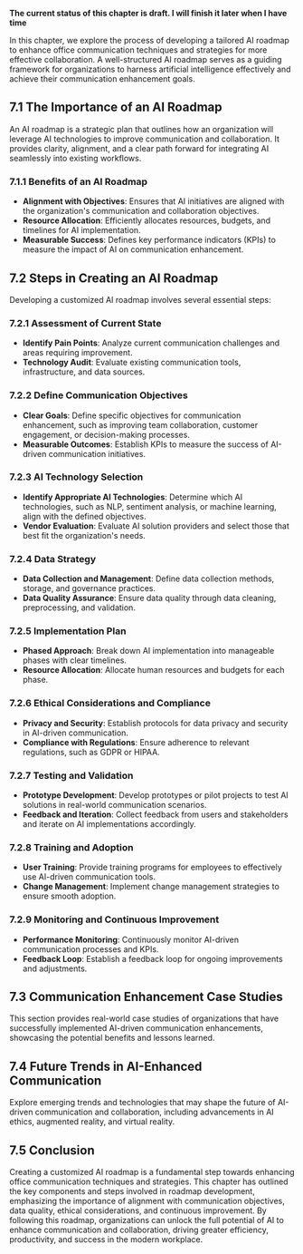 **The current status of this chapter is draft. I will finish it later when I have time**

In this chapter, we explore the process of developing a tailored AI roadmap to enhance office communication techniques and strategies for more effective collaboration. A well-structured AI roadmap serves as a guiding framework for organizations to harness artificial intelligence effectively and achieve their communication enhancement goals.

7.1 The Importance of an AI Roadmap
-----------------------------------

An AI roadmap is a strategic plan that outlines how an organization will leverage AI technologies to improve communication and collaboration. It provides clarity, alignment, and a clear path forward for integrating AI seamlessly into existing workflows.

### 7.1.1 Benefits of an AI Roadmap

* **Alignment with Objectives**: Ensures that AI initiatives are aligned with the organization's communication and collaboration objectives.
* **Resource Allocation**: Efficiently allocates resources, budgets, and timelines for AI implementation.
* **Measurable Success**: Defines key performance indicators (KPIs) to measure the impact of AI on communication enhancement.

7.2 Steps in Creating an AI Roadmap
-----------------------------------

Developing a customized AI roadmap involves several essential steps:

### 7.2.1 Assessment of Current State

* **Identify Pain Points**: Analyze current communication challenges and areas requiring improvement.
* **Technology Audit**: Evaluate existing communication tools, infrastructure, and data sources.

### 7.2.2 Define Communication Objectives

* **Clear Goals**: Define specific objectives for communication enhancement, such as improving team collaboration, customer engagement, or decision-making processes.
* **Measurable Outcomes**: Establish KPIs to measure the success of AI-driven communication initiatives.

### 7.2.3 AI Technology Selection

* **Identify Appropriate AI Technologies**: Determine which AI technologies, such as NLP, sentiment analysis, or machine learning, align with the defined objectives.
* **Vendor Evaluation**: Evaluate AI solution providers and select those that best fit the organization's needs.

### 7.2.4 Data Strategy

* **Data Collection and Management**: Define data collection methods, storage, and governance practices.
* **Data Quality Assurance**: Ensure data quality through data cleaning, preprocessing, and validation.

### 7.2.5 Implementation Plan

* **Phased Approach**: Break down AI implementation into manageable phases with clear timelines.
* **Resource Allocation**: Allocate human resources and budgets for each phase.

### 7.2.6 Ethical Considerations and Compliance

* **Privacy and Security**: Establish protocols for data privacy and security in AI-driven communication.
* **Compliance with Regulations**: Ensure adherence to relevant regulations, such as GDPR or HIPAA.

### 7.2.7 Testing and Validation

* **Prototype Development**: Develop prototypes or pilot projects to test AI solutions in real-world communication scenarios.
* **Feedback and Iteration**: Collect feedback from users and stakeholders and iterate on AI implementations accordingly.

### 7.2.8 Training and Adoption

* **User Training**: Provide training programs for employees to effectively use AI-driven communication tools.
* **Change Management**: Implement change management strategies to ensure smooth adoption.

### 7.2.9 Monitoring and Continuous Improvement

* **Performance Monitoring**: Continuously monitor AI-driven communication processes and KPIs.
* **Feedback Loop**: Establish a feedback loop for ongoing improvements and adjustments.

7.3 Communication Enhancement Case Studies
------------------------------------------

This section provides real-world case studies of organizations that have successfully implemented AI-driven communication enhancements, showcasing the potential benefits and lessons learned.

7.4 Future Trends in AI-Enhanced Communication
----------------------------------------------

Explore emerging trends and technologies that may shape the future of AI-driven communication and collaboration, including advancements in AI ethics, augmented reality, and virtual reality.

7.5 Conclusion
--------------

Creating a customized AI roadmap is a fundamental step towards enhancing office communication techniques and strategies. This chapter has outlined the key components and steps involved in roadmap development, emphasizing the importance of alignment with communication objectives, data quality, ethical considerations, and continuous improvement. By following this roadmap, organizations can unlock the full potential of AI to enhance communication and collaboration, driving greater efficiency, productivity, and success in the modern workplace.
